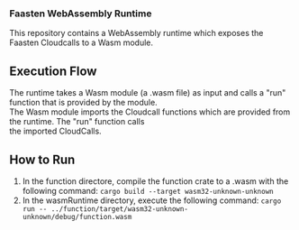 ### Faasten WebAssembly Runtime
This repository contains a WebAssembly runtime which exposes the Faasten Cloudcalls to a Wasm module.  

## Execution Flow
The runtime takes a Wasm module (a .wasm file) as input and calls a "run" function that is provided by the module.  
The Wasm module imports the Cloudcall functions which are provided from the runtime. The "run" function calls  
the imported CloudCalls.

## How to Run
1. In the function directore, compile the function crate to a .wasm with the following command: ```cargo build --target wasm32-unknown-unknown ```
2. In the wasmRuntime directory, execute the following command: ```cargo run -- ../function/target/wasm32-unknown-unknown/debug/function.wasm```
   
